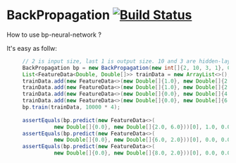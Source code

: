 # BackPropagation [![Build Status](https://travis-ci.org/Fanping/iveely.ml.svg?branch=master)](https://travis-ci.org/Fanping/iveely.ml)
How to use bp-neural-network ?

It's easy as follw:

```java
     // 2 is input size, last 1 is output size. 10 and 3 are hidden-layer.
     BackPropagation bp = new BackPropagation(new int[]{2, 10, 3, 1}, 0.02, 0.9);
     List<FeatureData<Double, Double[]>> trainData = new ArrayList<>();
     trainData.add(new FeatureData<>(new Double[]{1.0}, new Double[]{2.0, 4.0}));
     trainData.add(new FeatureData<>(new Double[]{1.0}, new Double[]{2.0, 6.0}));
     trainData.add(new FeatureData<>(new Double[]{0.0}, new Double[]{4.0, 2.0}));
     trainData.add(new FeatureData<>(new Double[]{0.0}, new Double[]{6.0, 2.0}));
     bp.train(trainData, 10000 * 4);
             
     assertEquals(bp.predict(new FeatureData<>(
               new Double[]{0.0}, new Double[]{2.0, 6.0}))[0], 1.0, 0.01);
     assertEquals(bp.predict(new FeatureData<>(
               new Double[]{0.0}, new Double[]{6.0, 2.0}))[0], 0.0, 0.01);
     assertEquals(bp.predict(new FeatureData<>(
               new Double[]{0.0}, new Double[]{8.0, 2.0}))[0], 0.0, 0.01);
```
